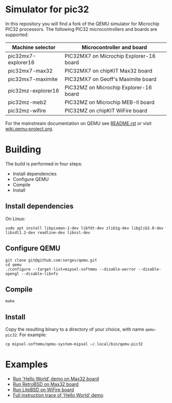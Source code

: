 # Simulator for pic32

In this repository you will find a fork of the QEMU simulator for Microchip PIC32 processors.
The following PIC32 microcontrollers and boards are supported:

Machine selector    | Microcontroller and board
--------------------|------------------------------------
pic32mx7-explorer16 | PIC32MX7 on Microchip Explorer-16 board
pic32mx7-max32      | PIC32MX7 on chipKIT Max32 board
pic32mx7-maximite   | PIC32MX7 on Geoff's Maximite board
pic32mz-explorer16  | PIC32MZ on Microchip Explorer-16 board
pic32mz-meb2        | PIC32MZ on Microchip MEB-II board
pic32mz-wifire      | PIC32MZ on chipKIT WiFire board

For the mainstream documentation on QEMU see [README.rst](https://github.com/qemu/qemu/blob/master/README.rst)
or visit [wiki.qemu-project.org](http://wiki.qemu-project.org).

# Building

The build is performed in four steps:

 * Install dependencies
 * Configure QEMU
 * Compile
 * Install

## Install dependencies

On Linux:

    sudo apt install libpixman-1-dev libfdt-dev zlib1g-dev libglib2.0-dev libsdl1.2-dev readline-dev libssl-dev

## Configure QEMU

    git clone git@github.com:sergev/qemu.git
    cd qemu
    ./configure --target-list=mipsel-softmmu --disable-werror --disable-opengl --disable-libnfs

## Compile

    make

## Install

Copy the resulting binary to a directory of your choice, with name `qemu-pic32`.
For example:

    cp mipsel-softmmu/qemu-system-mipsel ~/.local/bin/qemu-pic32

# Examples

 * [Run 'Hello World' demo on Max32 board](https://github.com/sergev/qemu/wiki/Max32-Hello-World)
 * [Run RetroBSD on Max32 board](https://github.com/sergev/qemu/wiki/RetroBSD-Example)
 * [Run LiteBSD on WiFire board](https://github.com/sergev/qemu/wiki/LiteBSD-Example)
 * [Full instruction trace of 'Hello World' demo](https://github.com/sergev/qemu/wiki/Example-of-instruction-trace)
